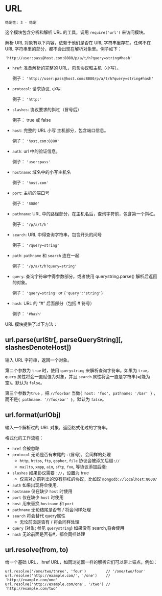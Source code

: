 # URL

    稳定性: 3 - 稳定

这个模块包含分析和解析 URL 的工具。调用 `require('url')` 来访问模块。

解析 URL 对象有以下内容，依赖于他们是否在 URL 字符串里存在。任何不在 URL 字符串里的部分，都不会出现在解析对象里。例子如下：

`'http://user:pass@host.com:8080/p/a/t/h?query=string#hash'`

* `href`: 准备解析的完整的 URL，包含协议和主机（小写）。

    例子： `'http://user:pass@host.com:8080/p/a/t/h?query=string#hash'`

* `protocol`: 请求协议, 小写.

    例子： `'http:'`

* `slashes`: 协议要求的斜杠（冒号后）

    例子： true 或 false

* `host`: 完整的 URL 小写 主机部分，包含端口信息。

    例子： `'host.com:8080'`

* `auth`: url 中的验证信息。

    例子： `'user:pass'`

* `hostname`: 域名中的小写主机名

    例子： `'host.com'`

* `port`: 主机的端口号

    例子： `'8080'`

* `pathname`: URL 中的路径部分，在主机名后，查询字符前，包含第一个斜杠。

    例子： `'/p/a/t/h'`

* `search`: URL 中得查询字符串，包含开头的问号

    例子： `'?query=string'`

* `path`: `pathname` 和 `search` 连在一起

    例子： `'/p/a/t/h?query=string'`

* `query`: 查询字符串中得参数部分，或者使用 querystring.parse() 解析后返回的对象。

    例子： `'query=string'` or `{'query':'string'}`

* `hash`:  URL 的 “#” 后面部分（包括 # 符号）

    例子： `'#hash'`

URL 模块提供了以下方法：

<a name="url.parse"></a>
## url.parse(urlStr[, parseQueryString][, slashesDenoteHost])

输入 URL 字符串，返回一个对象。

第二个参数为 `true` 时，使用 `querystring` 来解析查询字符串。如果为 `true`，`query` 属性将会一直赋值为对象，并且  `search` 属性将会一直是字符串(可能为空)。默认为 `false`。

第三个参数为`true` ，把 `//foo/bar` 当做`{ host: 'foo', pathname: '/bar' }` ，而不是`{ pathname: '//foo/bar' }`。默认为 `false`。

## url.format(urlObj)

输入一个解析过的 URL 对象，返回格式化过的字符串。

格式化的工作流程：

* `href` 会被忽略
* `protocol` 无论是否有末尾的 : (冒号)，会同样的处理
  * `http`, `https`, `ftp`, `gopher`, `file` 协议会被添加后缀`://` 
  *  `mailto`, `xmpp`, `aim`, `sftp`, `foo`, 等协议添加后缀`:`
* `slashes` 如果协议需要 `://`，设置为 true
  * 仅需对之前列出的没有斜杠的协议，比如议 `mongodb://localhost:8000/`
* `auth` 如果出现将会使用.
* `hostname` 仅在缺少 `host` 时使用
* `port` 仅在缺少 `host` 时使用
* `host` 用来替换 `hostname` 和 `port`
* `pathname` 无论结尾是否有 / 将会同样处理
* `search` 将会替代 query属性
  * 无论前面是否有 / 将会同样处理
* `query` (对象; 参见 `querystring`) 如果没有 search,将会使用
* `hash` 无论前面是否有#，都会同样处理

## url.resolve(from, to)

给一个基础 URL， href URL，如同浏览器一样的解析它们可以带上锚点，例如：

    url.resolve('/one/two/three', 'four')         // '/one/two/four'
    url.resolve('http://example.com/', '/one')    // 'http://example.com/one'
    url.resolve('http://example.com/one', '/two') // 'http://example.com/two'
